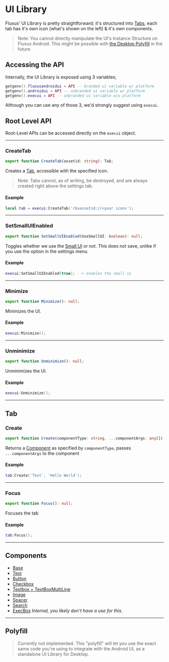 # UI Library
Fluxus' UI Library is pretty straightforward; it's structured into [Tabs](#createtab), each tab has it's own icon (what's shown on the left) & it's own components.

> Note: You cannot directly manipulate the UI's Instance Structure on Fluxus Android.
> This might be possible with [the Desktop Polyfill](#polyfill) in the future

## Accessing the API
Internally, the UI Library is exposed using 3 variables;
```lua
getgenv().fluxusandroidui = API -- branded ui variable w/ platform
getgenv().androidui = API -- unbranded ui variable w/ platform
getgenv().execui = API -- unbranded ui variable w/o platform
```

Although you can use any of those 3, we'd strongly suggest using `execui`.

## Root Level API
Root-Level APIs can be accessed directly on the `execui` object.

---
### CreateTab
```ts
export function CreateTab(assetid: string): Tab;
```
Creates a [Tab](#tab), accessible with the specified icon.

> Note: Tabs cannot, as of writing, be destroyed, and are always created right above the settings tab.

#### Example
```lua
local tab = execui:CreateTab('rbxassetid://<your icon>');
```
---
### SetSmallUIEnabled
```ts
export function SetSmallUIEnabled(UseSmallUI: boolean): null;
```
Toggles whether we use the [Small UI](/Getting%20Started/Settings#SmallUI) or not. This does not save, unlike if you use the option in the settings menu.

#### Example
```lua
execui:SetSmallUIEnabled(true); --> enables the small ui
```
---
### Minimize
```ts
export function Minimize(): null;
```
Minimizes the UI.

#### Example
```lua
execui:Minimize();
```
---
### Unminimize
```ts
export function Unminimize(): null;
```
Unminimizes the UI.

#### Example
```lua
execui:Unminimize();
```
---
## Tab
### Create
```ts
export function Create(componentType: string, ...componentArgs: any[]): Component;
```
Returns a [Component](#components) as specified by `componentType`, passes `...componentArgs` to the component

#### Example
```lua
tab:Create('Text', 'Hello World');
```
---
### Focus
```ts
export function Focus(): null;
```
Focuses the tab

#### Example
```lua
tab:Focus();
```
---
## Components
- [Base](/Developers/UI/Components/Base)
- [Text](/Developers/UI/Components/Text)
- [Button](/Developers/UI/Components/Button)
- [Checkbox](/Developers/UI/Components/Checkbox)
- [Textbox + TextBoxMultiLine](/Developers/UI/Components/Textbox)
- [Image](/Developers/UI/Components/Image)
- [Spacer](/Developers/UI/Components/Spacer)
- [Search](/Developers/UI/Components/Search)
- [ExecBox](/Developers/UI/Components/ExecBox) _Internal, you likely don't have a use for this._
---
## Polyfill
> Currently not implemented. This "polyfill" will let you use the exact same code you're using to integrate with the Android UI, as a standalone UI Library for Desktop.
